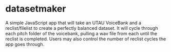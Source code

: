 # datasetmaker
A simple JavaScript app that will take an UTAU VoiceBank and a reclist/filelist to create a perfectly balanced dataset. It will cycle through each pitch folder of the voicebank, pulling a wav file from each until the reclist is completed. Users may also control the number of reclist cycles the app goes through.
